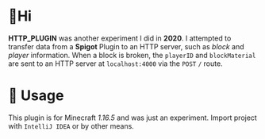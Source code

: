 # 👋Hi
**HTTP_PLUGIN** was another experiment I did in **2020**.
I attempted to transfer data from a **Spigot** Plugin to an HTTP server, such as *block* and *player* information.
When a block is broken, the `playerID` and `blockMaterial` are sent to an HTTP server at `localhost:4000` via the `POST` `/` route.

# 📔 Usage
This plugin is for Minecraft *1.16.5* and was just an experiment.
Import project with `IntelliJ IDEA` or by other means.
